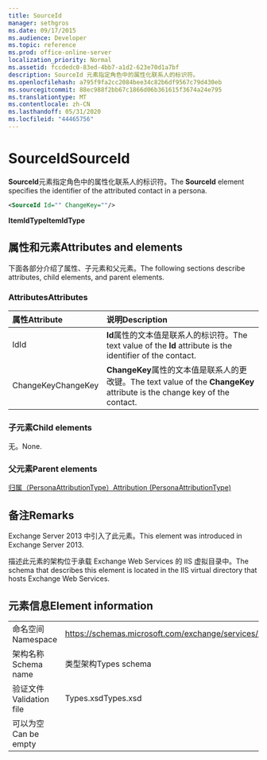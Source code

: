 ```yaml
---
title: SourceId
manager: sethgros
ms.date: 09/17/2015
ms.audience: Developer
ms.topic: reference
ms.prod: office-online-server
localization_priority: Normal
ms.assetid: fccdedc0-83ed-4bb7-a1d2-623e70d1a7bf
description: SourceId 元素指定角色中的属性化联系人的标识符。
ms.openlocfilehash: a795f9fa2cc2084bee34c82b6df9567c79d430eb
ms.sourcegitcommit: 88ec988f2bb67c1866d06b361615f3674a24e795
ms.translationtype: MT
ms.contentlocale: zh-CN
ms.lasthandoff: 05/31/2020
ms.locfileid: "44465756"
---
```

# <a name="sourceid"></a><span data-ttu-id="f692f-103">SourceId</span><span class="sxs-lookup"><span data-stu-id="f692f-103">SourceId</span></span>

<span data-ttu-id="f692f-104">**SourceId**元素指定角色中的属性化联系人的标识符。</span><span class="sxs-lookup"><span data-stu-id="f692f-104">The **SourceId** element specifies the identifier of the attributed contact in a persona.</span></span> 
  
```XML
<SourceId Id="" ChangeKey=""/>
```

 <span data-ttu-id="f692f-105">**ItemIdType**</span><span class="sxs-lookup"><span data-stu-id="f692f-105">**ItemIdType**</span></span>
## <a name="attributes-and-elements"></a><span data-ttu-id="f692f-106">属性和元素</span><span class="sxs-lookup"><span data-stu-id="f692f-106">Attributes and elements</span></span>

<span data-ttu-id="f692f-107">下面各部分介绍了属性、子元素和父元素。</span><span class="sxs-lookup"><span data-stu-id="f692f-107">The following sections describe attributes, child elements, and parent elements.</span></span>
  
### <a name="attributes"></a><span data-ttu-id="f692f-108">Attributes</span><span class="sxs-lookup"><span data-stu-id="f692f-108">Attributes</span></span>

|<span data-ttu-id="f692f-109">**属性**</span><span class="sxs-lookup"><span data-stu-id="f692f-109">**Attribute**</span></span>|<span data-ttu-id="f692f-110">**说明**</span><span class="sxs-lookup"><span data-stu-id="f692f-110">**Description**</span></span>|
|:-----|:-----|
|<span data-ttu-id="f692f-111">Id</span><span class="sxs-lookup"><span data-stu-id="f692f-111">Id</span></span>  <br/> |<span data-ttu-id="f692f-112">**Id**属性的文本值是联系人的标识符。</span><span class="sxs-lookup"><span data-stu-id="f692f-112">The text value of the **Id** attribute is the identifier of the contact.</span></span>  <br/> |
|<span data-ttu-id="f692f-113">ChangeKey</span><span class="sxs-lookup"><span data-stu-id="f692f-113">ChangeKey</span></span>  <br/> |<span data-ttu-id="f692f-114">**ChangeKey**属性的文本值是联系人的更改键。</span><span class="sxs-lookup"><span data-stu-id="f692f-114">The text value of the **ChangeKey** attribute is the change key of the contact.</span></span>  <br/> |
   
### <a name="child-elements"></a><span data-ttu-id="f692f-115">子元素</span><span class="sxs-lookup"><span data-stu-id="f692f-115">Child elements</span></span>

<span data-ttu-id="f692f-116">无。</span><span class="sxs-lookup"><span data-stu-id="f692f-116">None.</span></span>
  
### <a name="parent-elements"></a><span data-ttu-id="f692f-117">父元素</span><span class="sxs-lookup"><span data-stu-id="f692f-117">Parent elements</span></span>

[<span data-ttu-id="f692f-118">归属（PersonaAttributionType）</span><span class="sxs-lookup"><span data-stu-id="f692f-118">Attribution (PersonaAttributionType)</span></span>](attribution-personaattributiontype.md)
  
## <a name="remarks"></a><span data-ttu-id="f692f-119">备注</span><span class="sxs-lookup"><span data-stu-id="f692f-119">Remarks</span></span>

<span data-ttu-id="f692f-120">Exchange Server 2013 中引入了此元素。</span><span class="sxs-lookup"><span data-stu-id="f692f-120">This element was introduced in Exchange Server 2013.</span></span>
  
<span data-ttu-id="f692f-121">描述此元素的架构位于承载 Exchange Web Services 的 IIS 虚拟目录中。</span><span class="sxs-lookup"><span data-stu-id="f692f-121">The schema that describes this element is located in the IIS virtual directory that hosts Exchange Web Services.</span></span>
  
## <a name="element-information"></a><span data-ttu-id="f692f-122">元素信息</span><span class="sxs-lookup"><span data-stu-id="f692f-122">Element information</span></span>

|||
|:-----|:-----|
|<span data-ttu-id="f692f-123">命名空间</span><span class="sxs-lookup"><span data-stu-id="f692f-123">Namespace</span></span>  <br/> |https://schemas.microsoft.com/exchange/services/2006/types  <br/> |
|<span data-ttu-id="f692f-124">架构名称</span><span class="sxs-lookup"><span data-stu-id="f692f-124">Schema name</span></span>  <br/> |<span data-ttu-id="f692f-125">类型架构</span><span class="sxs-lookup"><span data-stu-id="f692f-125">Types schema</span></span>  <br/> |
|<span data-ttu-id="f692f-126">验证文件</span><span class="sxs-lookup"><span data-stu-id="f692f-126">Validation file</span></span>  <br/> |<span data-ttu-id="f692f-127">Types.xsd</span><span class="sxs-lookup"><span data-stu-id="f692f-127">Types.xsd</span></span>  <br/> |
|<span data-ttu-id="f692f-128">可以为空</span><span class="sxs-lookup"><span data-stu-id="f692f-128">Can be empty</span></span>  <br/> ||
   

